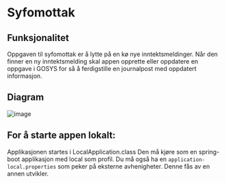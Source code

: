 # Syfomottak

## Funksjonalitet
Oppgaven til syfomottak er å lytte på en kø nye inntektsmeldinger. Når den finner en ny inntektsmelding skal appen opprette eller oppdatere en oppgave i GOSYS for så å ferdigstille en journalpost med oppdatert informasjon.

## Diagram
![image](https://user-images.githubusercontent.com/3852471/39524448-5147afc0-4e19-11e8-95bb-36c5f57b8d70.png)

## For å starte appen lokalt:
Applikasjonen startes i LocalApplication.class Den må kjøre som en spring-boot applikasjon med local som profil. 
Du må også ha en `application-local.properties` som peker på eksterne avhenigheter. Denne fås av en annen utvikler.
